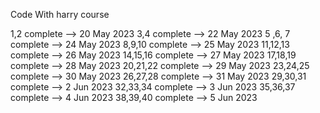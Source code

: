 Code With harry course

1,2           complete --> 20 May 2023
3,4           complete --> 22 May 2023
5 ,6, 7       complete --> 24 May 2023
8,9,10        complete --> 25 May 2023
11,12,13      complete --> 26 May 2023
14,15,16      complete --> 27 May 2023
17,18,19      complete --> 28 May 2023
20,21,22      complete --> 29 May 2023
23,24,25      complete --> 30 May 2023
26,27,28      complete --> 31 May 2023
29,30,31      complete -->  2 Jun 2023
32,33,34      complete -->  3 Jun 2023
35,36,37      complete -->  4 Jun 2023
38,39,40      complete -->  5 Jun 2023